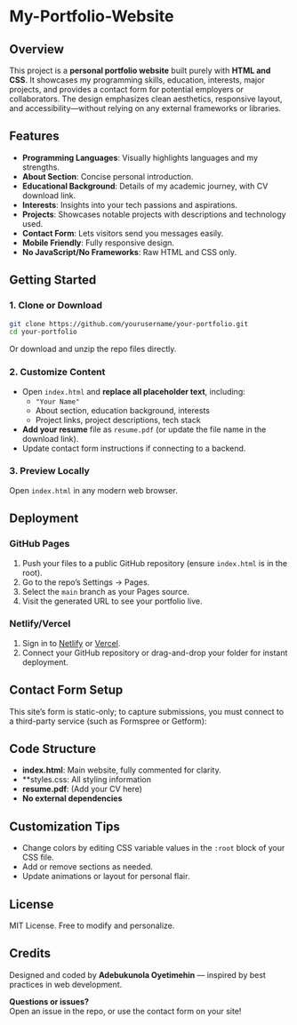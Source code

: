 # My-Portfolio-Website

## Overview

This project is a **personal portfolio website** built purely with **HTML and CSS**. It showcases my programming skills, education, interests, major projects, and provides a contact form for potential employers or collaborators. The design emphasizes clean aesthetics, responsive layout, and accessibility—without relying on any external frameworks or libraries.

## Features

- **Programming Languages**: Visually highlights languages and my strengths.
- **About Section**: Concise personal introduction.
- **Educational Background**: Details of my academic journey, with CV download link.
- **Interests**: Insights into your tech passions and aspirations.
- **Projects**: Showcases notable projects with descriptions and technology used.
- **Contact Form**: Lets visitors send you messages easily.
- **Mobile Friendly**: Fully responsive design.
- **No JavaScript/No Frameworks**: Raw HTML and CSS only.

## Getting Started

### 1. Clone or Download

```bash
git clone https://github.com/yourusername/your-portfolio.git
cd your-portfolio
```

Or download and unzip the repo files directly.

### 2. Customize Content

- Open `index.html` and **replace all placeholder text**, including:
  - `"Your Name"`
  - About section, education background, interests
  - Project links, project descriptions, tech stack
- **Add your resume** file as `resume.pdf` (or update the file name in the download link).
- Update contact form instructions if connecting to a backend.

### 3. Preview Locally

Open `index.html` in any modern web browser.

## Deployment

### GitHub Pages

1. Push your files to a public GitHub repository (ensure `index.html` is in the root).
2. Go to the repo’s Settings → Pages.
3. Select the `main` branch as your Pages source.
4. Visit the generated URL to see your portfolio live.

### Netlify/Vercel

1. Sign in to [Netlify](https://netlify.com) or [Vercel](https://vercel.com).
2. Connect your GitHub repository or drag-and-drop your folder for instant deployment.

## Contact Form Setup

This site’s form is static-only; to capture submissions, you must connect to a third-party service (such as Formspree or Getform):

## Code Structure

- **index.html**: Main website, fully commented for clarity.
- **styles.css: All styling information
- **resume.pdf**: (Add your CV here)
- **No external dependencies**

## Customization Tips

- Change colors by editing CSS variable values in the `:root` block of your CSS file.
- Add or remove sections as needed.
- Update animations or layout for personal flair.

## License

MIT License. Free to modify and personalize.

## Credits

Designed and coded by **Adebukunola Oyetimehin** — inspired by best practices in web development.

**Questions or issues?**  
Open an issue in the repo, or use the contact form on your site!
